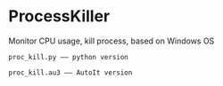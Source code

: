# ProcessKiller
Monitor CPU usage, kill process, based on Windows OS

`proc_kill.py —— python version`

`proc_kill.au3 —— AutoIt version`
